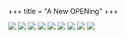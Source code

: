 +++
title = "A New OPENing"
+++

[![](/img/ply-robo-baseplates.jpeg)](/img/ply-robo-baseplates.jpeg)
[![](/img/ply-robo-under.jpeg)](/img/ply-robo-under.jpeg)
[![](/img/ply-robo-testing.jpeg)](/img/ply-robo-testing.jpeg)
[![](/img/ply-robo-controllers.jpeg)](/img/ply-robo-controllers.jpeg)
[![](/img/ply-robo-brain.jpeg)](/img/ply-robo-brain.jpeg)
[![](/img/ply-robo-assembly-1)](/img/ply-robo-assembly-1.jpeg)
[![](/img/ply-robo-assembly-3)](/img/ply-robo-assembly-3.jpeg)
[![](/img/ply-robo-top.jpeg)](/img/ply-robo-top.jpeg)
[![](/img/ply-robo-field.jpeg)](/img/ply-robo-field.jpeg)
